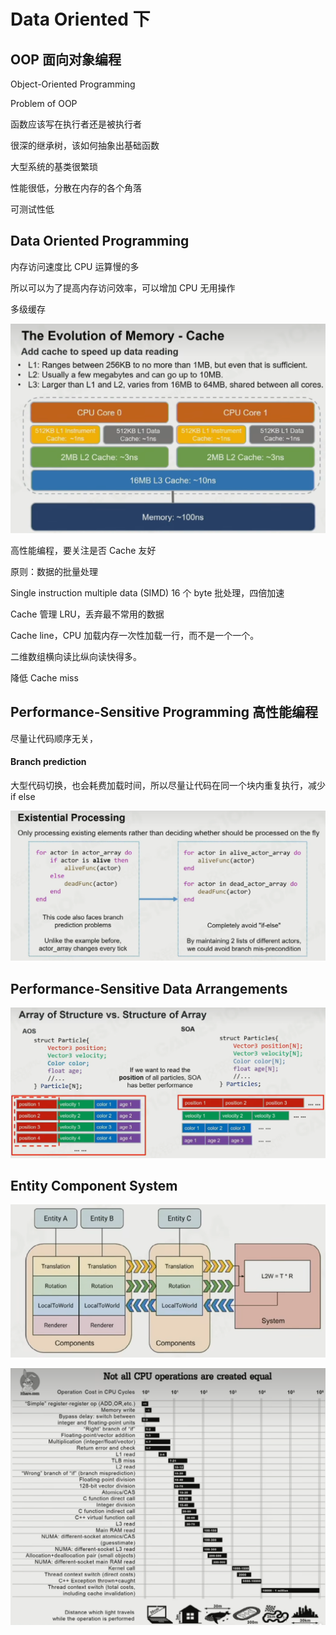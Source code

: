 ﻿# Data Oriented 下

## OOP 面向对象编程

Object-Oriented Programming

Problem of OOP

函数应该写在执行者还是被执行者

很深的继承树，该如何抽象出基础函数

大型系统的基类很繁琐

性能很低，分散在内存的各个角落

可测试性低

## Data Oriented Programming

内存访问速度比 CPU 运算慢的多

所以可以为了提高内存访问效率，可以增加 CPU 无用操作

多级缓存

![image.png](assets/memory-cache.png)

高性能编程，要关注是否 Cache 友好

原则：数据的批量处理

Single instruction multiple data (SIMD) 16 个 byte 批处理，四倍加速

Cache 管理 LRU，丢弃最不常用的数据

Cache line，CPU 加载内存一次性加载一行，而不是一个一个。

二维数组横向读比纵向读快得多。

降低 Cache miss

## Performance-Sensitive Programming 高性能编程

尽量让代码顺序无关，

#### Branch prediction

大型代码切换，也会耗费加载时间，所以尽量让代码在同一个块内重复执行，减少 if else

![image.png](assets/existential-processing.png)

## Performance-Sensitive Data Arrangements

![image.png](assets/aos-soa.png)

## Entity Component System

![image.png](assets/ecs.png)

![image.png](assets/cpu-operation.png)
